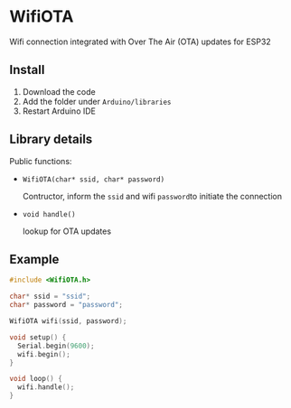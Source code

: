 # WifiOTA

Wifi connection integrated with Over The Air (OTA) updates for ESP32

## Install

1. Download the code
2. Add the folder under `Arduino/libraries`
3. Restart Arduino IDE

## Library details

Public functions:

- `WifiOTA(char* ssid, char* password)`

    Contructor, inform the `ssid` and wifi `password`to initiate the connection 

- `void handle()`

    lookup for OTA updates

## Example

```c++
#include <WifiOTA.h>

char* ssid = "ssid";
char* password = "password";

WifiOTA wifi(ssid, password);

void setup() {
  Serial.begin(9600);
  wifi.begin();
}

void loop() {
  wifi.handle();
}
```
